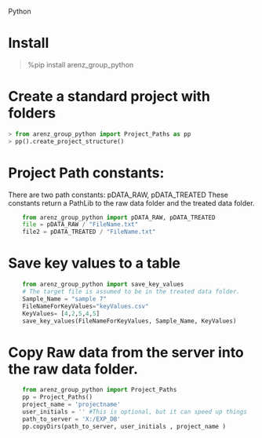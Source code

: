 Python


# Install 
>   %pip install arenz_group_python

# Create a standard project with folders
```python
> from arenz_group_python import Project_Paths as pp
> pp().create_project_structure()
```
# Project Path constants:
There are two path constants: pDATA_RAW, pDATA_TREATED
These constants return a PathLib to the raw data folder and the treated data folder.
```python
    from arenz_group_python import pDATA_RAW, pDATA_TREATED 
    file = pDATA_RAW / "FileName.txt"
    file2 = pDATA_TREATED / "FileName.txt"
```


# Save key values to a table
```python
    from arenz_group_python import save_key_values
    # The target file is assumed to be in the treated data folder.
    Sample_Name = "sample 7"
    FileNameForKeyValues="keyValues.csv"
    KeyValues= [4,2,5,4,5]
    save_key_values(FileNameForKeyValues, Sample_Name, KeyValues) 
```

# Copy Raw data from the server into the raw data folder.

```python
    from arenz_group_python import Project_Paths
    pp = Project_Paths()
    project_name = 'projectname'
    user_initials = '' #This is optional, but it can speed up things
    path_to_server = 'X:/EXP_DB'
    pp.copyDirs(path_to_server, user_initials , project_name )
```